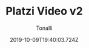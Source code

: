 ---
title: 'Platzi Video v2'
date: 2019-10-09T19:40:03.724Z
description: 'Este es el proyecto final de toda la Escuela de JavaScript de Platzi creando una plataforma de videos desde el Frontend, la base de datos, hasta el Backend e implementando autenticación y autorización.'
author: 'Tonalli'
twitterUser: 'TuentyFaiv'
banner: ./cover.png
color: '#21C08B'
url: ''
withoutUrl: La url del proyecto será publicada dentro de poco 😁
---